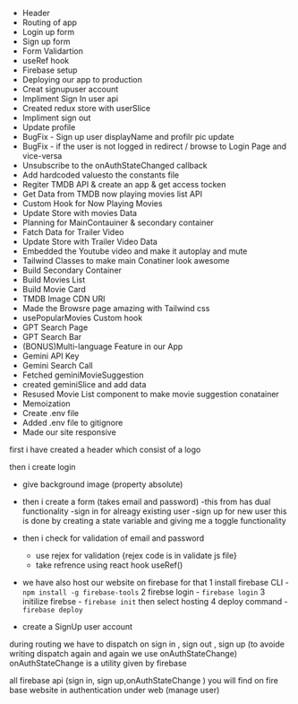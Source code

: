 - Header
- Routing of app
- Login up form 
- Sign up form 
- Form Validartion
- useRef hook 
- Firebase setup
- Deploying our app to production 
- Creat signupuser account 
- Impliment Sign In user api 
- Created redux store with userSlice
- Impliment sign out
- Update profile
- BugFix - Sign up user displayName and profilr pic update
- BugFix - if the user is not logged in redirect / browse to Login Page and vice-versa
- Unsubscribe to the onAuthStateChanged callback
- Add hardcoded valuesto the constants file
- Regiter TMDB API & create an app & get access tocken
- Get Data from TMDB now playing movies list API
- Custom Hook for Now Playing Movies
- Update Store with movies Data
- Planning for MainContauiner & secondary container
- Fatch Data for Trailer Video
- Update Store with Trailer Video Data
- Embedded the Youtube video and make it autoplay and mute
- Tailwind Classes to make main Conatiner look awesome
- Build Secondary Container
- Build Movies List 
- Build Movie Card 
- TMDB Image CDN URl 
- Made the Browsre page amazing with Tailwind css
- usePopularMovies Custom hook
- GPT Search Page
- GPT Search Bar
- (BONUS)Multi-language Feature in our App
- Gemini API Key
- Gemini Search Call
- Fetched geminiMovieSuggestion
- created geminiSlice and add data
- Resused Movie List component to make movie suggestion conatainer
- Memoization
- Create .env file
- Added .env file to gitignore
- Made our site responsive






first i have created a header which consist of a logo 

then i create login 
 - give background image (property absolute)
 - then i create a form (takes email and password)
    -this from has dual functionality
    -sign in for alreagy existing user 
    -sign up for new user 
    this is done by creating a state variable and giving me a toggle functionality
- then i check for validation of email and password
    - use rejex for validation {rejex code is in validate js file}
    - take refrence using react hook useRef()

- we have also host our website on firebase
    for that 
    1 install firebase CLI - `npm install -g firebase-tools`
    2 firebse login - `firebase login`
    3 initilize firebse - `firebase init` then select hosting
    4 deploy command - `firebase deploy`
    
- create a SignUp user account


during routing we have to dispatch on sign in , sign out , sign up (to avoide writing dispatch again and again we use onAuthStateChange) onAuthStateChange is a utility given by firebase

all firebase api (sign in, sign up,onAuthStateChange ) you will find on fire base website in authentication under web (manage user)